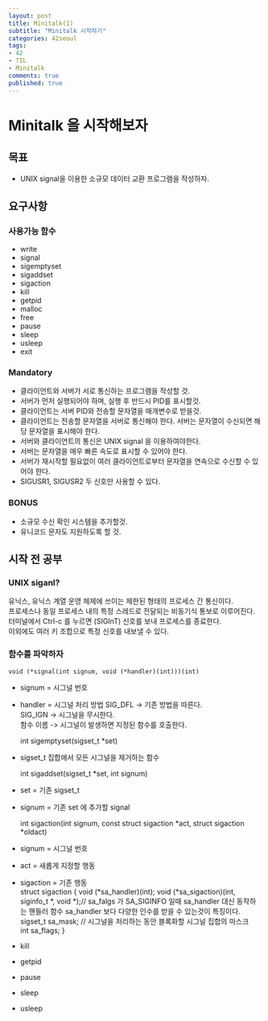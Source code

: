 ```yaml
---
layout: post
title: Minitalk(1)
subtitle: "Minitalk 시작하기"
categories: 42seoul
tags:
- 42
- TIL
- Minitalk
comments: true
published: true
---
```


# Minitalk 을 시작해보자

## 목표

- UNIX signal을 이용한 소규모 데이터 교환 프로그램을 작성하자.   

## 요구사항

### 사용가능 함수

- write  
- signal  
- sigemptyset  
- sigaddset  
- sigaction  
- kill  
- getpid  
- malloc  
- free  
- pause  
- sleep  
- usleep 
- exit  

### Mandatory  
- 클라이언트와 서버가 서로 통신하는 프로그램을 작성할 것.  
- 서버가 먼저 실행되어야 하며, 실행 후 반드시 PID를 표시할것.  
- 클라이언트는 서버 PID와 전송할 문자열을 매개변수로 받을것.  
- 클라이언트는 전송할 문자열을 서버로 통신해야 한다. 서버는 문자열이 수신되면 해당 문자열을 표시해야 한다.  
- 서버와 클라이언트의 통신은 UNIX signal 을 이용하여야한다.  
- 서버는 문자열을 매우 빠른 속도로 표시할 수 있어야 한다.  
- 서버가 재시작할 필요없이 여러 클라이언트로부터 문자열을 연속으로 수신할 수 있어야 한다.  
- SIGUSR1, SIGUSR2 두 신호만 사용할 수 있다.  

### BONUS 
- 소규모 수신 확인 시스템을 추가할것.  
- 유니코드 문자도 지원하도록 할 것.  

## 시작 전 공부 

### UNIX siganl?

유닉스, 유닉스 계열 운영 체제에 쓰이는 제한된 형태의 프로세스 간 통신이다.  
프로세스나 동일 프로세스 내의 특정 스레드로 전달되는 비동기식 통보로 이루어진다.  
터미널에서 Ctrl-c 를 누르면 (SIGInT) 신호를 보내 프로세스를 종료한다.  
이외에도 여러 키 조합으로 특정 신호를 내보낼 수 있다.   

### 함수를 파악하자
    void (*signal(int signum, void (*handler)(int)))(int)
- signum = 시그널 번호
- handler = 시그널 처리 방법
	SIG_DFL -> 기존 방법을 따른다.  
	SIG_IGN -> 시그널을 무시한다.  
	함수 이름 -> 시그널이 발생하면 지정된 함수를 호출한다.  

    int sigemptyset(sigset_t *set)
- sigset_t 집합에서 모든 시그널을 제거하는 함수  

    int sigaddset(sigset_t *set, int signum)
- set = 기존 sigset_t  
- signum = 기존 set 에 추가할 signal  

    int sigaction(int signum, const struct sigaction *act, struct sigaction *oldact)  
- signum = 시그널 번호  
- act = 새롭게 지정할 행동  
- sigaction  = 기존 행동  
    struct sigaction {
    		void (*sa_handler)(int);
    		void (*sa_sigaction)(int, siginfo_t *, void *);// sa_falgs 가 SA_SIGINFO 일때 sa_handler 대신 동작하는 핸들러 함수 sa_handler 보다 다양한 인수를 받을 수 있는것이 특징이다. 
    		sigset_t sa_mask; // 시그널을 처리하는 동안 블록화할 시그널 집합의 마스크  
    		int sa_flags; 
    	}
- kill  
- getpid 
- pause  
- sleep  
- usleep 

